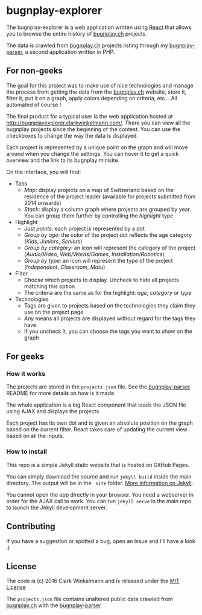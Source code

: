 # bugnplay-explorer

The bugnplay-explorer is a web application written using [React](https://facebook.github.io/react/) that allows you to browse the entire history of [bugnplay.ch](http://www.bugnplay.ch/) projects.

The data is crawled from [bugnplay.ch](http://www.bugnplay.ch/) projects listing through my [bugnplay-parser](https://github.com/clarkwinkelmann/bugnplay-parser), a second application written in PHP.

## For non-geeks

The goal for this project was to make use of nice technologies and manage the process from getting the data from the
[bugnplay.ch](http://www.bugnplay.ch/) website, store it, filter it, put it on a graph, apply colors depending on criteria, etc...
All automated of course !

The final product for a typical user is the web application hosted at <http://bugnplayexplorer.clarkwinkelmann.com/>.
There you can view all the bugnplay projects since the beginning of the contest.
You can use the checkboxes to change the way the data is displayed.

Each project is represented by a unique point on the graph and will move around when you change the settings.
You can hover it to get a quick overview and the link to its bugnplay minisite.

On the interface, you will find:

- Tabs
  - *Map*: display projects on a map of Switzerland based on the residence of the project leader (available for projects submitted from 2014 onwards)
  - *Stack*: display a column graph where projects are grouped by year. You can group them further by controlling the *highlight* type
- Highlight
  - *Just points*: each project is represented by a dot
  - *Group by age*: the color of the project dot reflects the age category (*Kids*, *Juniors*, *Seniors*)
  - *Group by category*: an icon will represent the category of the project (*Audio/Video*, *Web/Words/Games*, *Installation/Robotics*)
  - *Group by type*: an icon will represent the type of the project (*Independent*, *Classroom*, *Matu*)
- Filter
  - Choose which projects to display. Uncheck to hide all projects matching this option
  - The criteria are the same as for the highlight: *age*, *category* or *type*
- Technologies
  - Tags are given to projects based on the technologies they claim they use on the project page
  - *Any* means all projects are displayed without regard for the tags they have
  - If you uncheck it, you can choose the tags you want to show on the graph

## For geeks

### How it works

The projects are stored in the `projects.json` file. See the [bugnplay-parser](https://github.com/clarkwinkelmann/bugnplay-parser) README for more details on how is it made.

The whole application is a big React component that loads the JSON file using AJAX and displays the projects.

Each project has its own dot and is given an absolute position on the graph based on the current filter.
React takes care of updating the current view based on all the inputs.

### How to install

This repo is a simple Jekyll static website that is hosted on GitHub Pages.

You can simply download the source and run `jekyll build` inside the main directory.
The output will be in the `_site` folder.
[More information on Jekyll](https://jekyllrb.com/).

You cannot open the app directly in your browser.
You need a webserver in order for the AJAX call to work.
You can run `jekyll serve` in the main repo to launch the Jekyll development server.

## Contributing

If you have a suggestion or spotted a bug, open an Issue and I'll have a look :)

## License

The code is (c) 2016 Clark Winkelmann and is released under the [MIT License](LICENSE.txt)

The `projects.json` file contains unaltered public data crawled from [bugnplay.ch](http://www.bugnplay.ch/) with the [bugnplay-parser](https://github.com/clarkwinkelmann/bugnplay-parser)
